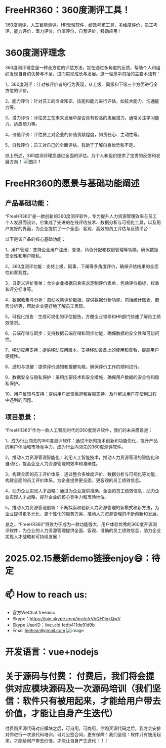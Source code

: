 # FreeHR360：360度测评工具！
360度测评，人工智能测评，HR管理软件，绩效考核工具，多维度评价，员工考评，能力评价，潜力评价，价值评价，自我评价，移动应用！

# 360度测评理念
360度测评理念是一种全方位的评估方法，旨在通过多角度的反馈，帮助个人和组织发现自身的优势与不足，进而实现成长与发展。这一理念中包括的主要术语有：

1，360度测评：针对被评价者的行为表现，从上级、同级和下级三个方面进行全方位的评价。

2，能力评价：针对员工的专业知识、技能和能力进行评估，如技术能力、沟通能力等。

3，潜力评价：评估员工在未来发展中是否具有较高的发展潜力，通常关注学习能力、适应能力等。

4，价值评价：评估员工对企业的价值贡献程度，如责任心、主动性等。

5，自我评价：员工对自己的全面评估，有助于了解自身优势和不足。

综上所述，360度测评理念通过全面的评估，为个人和组织提供了宝贵的反馈和发展方向！
![图片 1](https://github.com/user-attachments/assets/18e07922-159b-48a7-8813-388508f05e8d)

# FreeHR360的愿景与基础功能阐述
## 产品基础功能：

“FreeHR360”是一款创新的360度测评软件，专为提升人力资源管理效率与员工个人发展而设计。它集成了先进的在线评估技术、数据分析与可视化工具，以及用户友好的界面，为企业提供了一个全面、客观、高效的员工评估与反馈平台！

以下是该产品的核心基础功能：

1，用户管理：支持企业用户注册、登录、角色分配和权限管理等功能，确保数据安全性和用户隐私。
    
2，360度测评功能：支持上级、同事、下属等多角度评价，确保评估结果的全面性和客观性。
    
3，自定义评价表单：允许企业根据自身需求定制评价表单，包括评价指标、权重和评分标准等。

4，数据收集与分析：自动收集评价数据，提供数据分析功能，包括统计图表、趋势分析等，帮助企业更好地了解员工表现。
    
5，可视化报告：生成可视化的评估报告，方便企业领导和HR部门快速了解员工绩效情况。
    
6，云端存储与同步：支持数据云端存储和同步功能，确保数据的安全性和可访问性。
    
7，移动应用支持：提供移动应用版本，支持移动设备上的使用和查看，提高用户便捷性。
    
8，通知与提醒：提供评价通知和提醒功能，确保评价工作的顺利进行。
    
9，数据安全与隐私保护：采用加密技术和安全措施，确保用户数据的安全性和隐私保护。
    
10，用户反馈与支持：提供用户反馈渠道和客服支持，及时解决用户在使用过程中遇到的问题。


## 项目愿景：

“FreeHR360”作为一款人工智能时代的360度测评软件，我们的未来愿景是：

1，成为行业领先的360度测评软件：通过不断的技术创新和功能优化，提升产品的用户体验和市场竞争力，成为行业内领先的360度测评软件。
    
2，推动人力资源管理智能化：利用人工智能技术，推动人力资源管理的智能化和自动化，提高企业人力资源管理的效率和准确性。
    
3，构建全面的员工评价体系：通过整合多维度评价、数据分析与可视化等功能，构建全面的员工评价体系，为企业提供更全面、更客观的员工绩效信息。
    
4，助力企业实现人才战略：通过为企业提供准确、全面的员工绩效信息，助力企业实现人才战略，提升企业的核心竞争力和市场地位。
    
5，推动人力资源管理创新：不断探索和创新人力资源管理的新模式和新方法，为企业提供更多元化、更个性化的服务方案，推动人力资源管理的不断创新和发展。

总之，“FreeHR360”将致力于成为一款功能强大、用户体验优秀的360度开源测评软件，为企业的人力资源管理提供全面、客观、准确的员工绩效信息，助力企业实现人才战略和可持续发展！

# 2025.02.15最新demo链接enjoy😄：待定

# 📫 How to reach us:
- 官方WeChat:freeaicc
- Skype：https://join.skype.com/invite/rVbQH1igkQwV
- Skype UserID：live:.cid.fedb411de91d9b
- Email:leehear@gmail.com 
![image](https://github.com/user-attachments/assets/1da1fbaa-6da9-4b7f-99b9-f9ac6a5bfa39)

# 开发语言：vue+nodejs
# 关于源码与付费： 付费后，我们将会提供对应模块源码及一次源码培训（我们坚信：软件只有被用起来，才能给用户带去价值，才能让自身产生迭代）
付费购买源代码对应模块之后，可自用，可商用，你购买源代码之后，我方会安排对你进行一次源代码培训。可对公签合同，更有保障！我们坚信：软件只有被用起来，才能给用户带去价值，才能让自身产生迭代！！！
